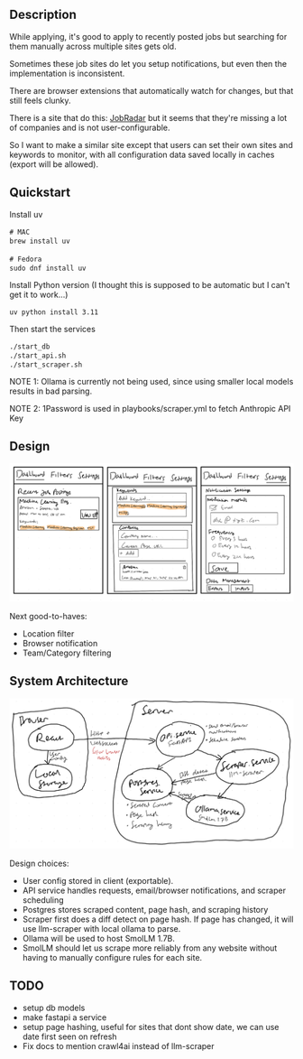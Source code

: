 ## Description

While applying, it's good to apply to recently posted jobs but searching for them manually across multiple sites gets old. 

Sometimes these job sites do let you setup notifications, but even then the implementation is inconsistent.

There are browser extensions that automatically watch for changes, but that still feels clunky. 

There is a site that do this: [JobRadar](https://www.jobradar.live/) but it seems that they're missing a lot of companies and is not user-configurable.

So I want to make a similar site except that users can set their own sites and keywords to monitor, with all configuration data saved locally in caches (export will be allowed).

## Quickstart 

Install uv 

```
# MAC
brew install uv

# Fedora
sudo dnf install uv
```

Install Python version (I thought this is supposed to be automatic but I can't get it to work...)

```
uv python install 3.11
```

Then start the services

```
./start_db
./start_api.sh
./start_scraper.sh
```

NOTE 1: Ollama is currently not being used, since using smaller local models results in bad parsing. 

NOTE 2: 1Password is used in playbooks/scraper.yml to fetch Anthropic API Key 

## Design

![](assets/images/mockup.png)

Next good-to-haves:
- Location filter 
- Browser notification
- Team/Category filtering

## System Architecture

![](assets/images/architecture.png)

Design choices:
- User config stored in client (exportable).
- API service handles requests, email/browser notifications, and scraper scheduling
- Postgres stores scraped content, page hash, and scraping history
- Scraper first does a diff detect on page hash. If page has changed, it will use llm-scraper with local ollama to parse.
- Ollama will be used to host SmolLM 1.7B.
- SmolLM should let us scrape more reliably from any website without having to manually configure rules for each site.

## TODO 

- setup db models
- make fastapi a service
- setup page hashing, useful for sites that dont show date, we can use date first seen on refresh
- Fix docs to mention crawl4ai instead of llm-scraper
